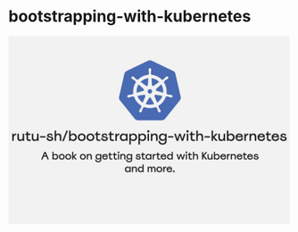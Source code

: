 # bootstrapping-with-kubernetes

[![](./docs/assets/bootstrapping_with_k8s_1.jpg)](https://rutu-sh.github.io/bootstrapping-with-kubernetes/)

